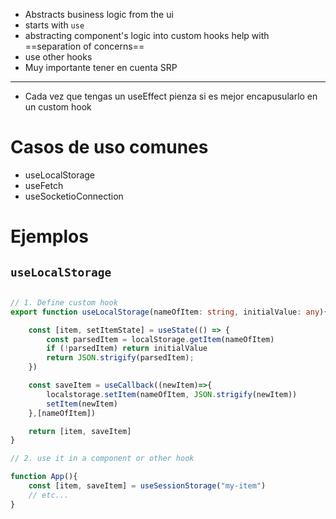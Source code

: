 + Abstracts business logic from the ui
+ starts with `use`
+ abstracting component's logic into custom hooks help with ==separation of concerns==
+ use other hooks
+ Muy importante tener en cuenta SRP
---
+ Cada vez que tengas un useEffect pienza si es mejor encapusularlo en un custom hook

# Casos de uso comunes
+ useLocalStorage
+ useFetch
+ useSocketioConnection
# Ejemplos
## `useLocalStorage`

```ts

// 1. Define custom hook
export function useLocalStorage(nameOfItem: string, initialValue: any){

	const [item, setItemState] = useState(() => {
		const parsedItem = localStorage.getItem(nameOfItem)
		if (!parsedItem) return initialValue
		return JSON.strigify(parsedItem);
	})

	const saveItem = useCallback((newItem)=>{
		localstorage.setItem(nameOfItem, JSON.strigify(newItem))
		setItem(newItem)
	},[nameOfItem])

	return [item, saveItem]
}

// 2. use it in a component or other hook

function App(){
	const [item, saveItem] = useSessionStorage("my-item")
	// etc...
}
```